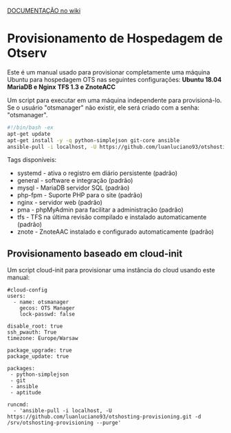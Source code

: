 [DOCUMENTAÇÃO no wiki](https://github.com/DevelopersPL/otshosting-provisioning/wiki)

Provisionamento de Hospedagem de Otserv
=======================
Este é um manual usado para provisionar completamente uma máquina Ubuntu para hospedagem OTS nas seguintes configurações:
__Ubuntu 18.04__
__MariaDB e Nginx__
__TFS 1.3 e ZnoteACC__

Um script para executar em uma máquina independente para provisioná-lo. Se o usuário "otsmanager" não existir, ele será criado com a senha: "otsmanager".

```bash
#!/bin/bash -ex
apt-get update
apt-get install -y -q python-simplejson git-core ansible
ansible-pull -i localhost, -U https://github.com/luanluciano93/otshosting-provisioning.git -d /srv/otshosting-provisioning --purge -t default
```

Tags disponíveis:
* systemd - ativa o registro em diário persistente (padrão)
* general - software e integração (padrão)
* mysql - MariaDB servidor SQL (padrão)
* php-fpm - Suporte PHP para o site (padrão)
* nginx - servidor web (padrão)
* pma - phpMyAdmin para facilitar a administração (padrão)
* tfs - TFS na última revisão compilado e instalado automaticamente (padrão)
* znote - ZnoteAAC instalado e configurado automaticamente (padrão)

## Provisionamento baseado em cloud-init

Um script cloud-init para provisionar uma instância do cloud usando este manual:
```
#cloud-config
users:
  - name: otsmanager
    gecos: OTS Manager
    lock-passwd: false
    
disable_root: true
ssh_pwauth: True
timezone: Europe/Warsaw

package_upgrade: true
package_update: true

packages:
 - python-simplejson
 - git
 - ansible
 - aptitude
 
runcmd:
  - 'ansible-pull -i localhost, -U https://github.com/luanluciano93/otshosting-provisioning.git -d /srv/otshosting-provisioning --purge'
```
